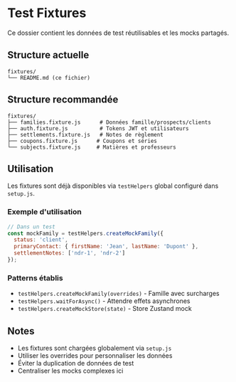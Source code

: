# Test Fixtures

Ce dossier contient les données de test réutilisables et les mocks partagés.

## Structure actuelle
```
fixtures/
└── README.md (ce fichier)
```

## Structure recommandée
```
fixtures/
├── families.fixture.js      # Données famille/prospects/clients
├── auth.fixture.js          # Tokens JWT et utilisateurs
├── settlements.fixture.js   # Notes de règlement
├── coupons.fixture.js      # Coupons et séries
└── subjects.fixture.js     # Matières et professeurs
```

## Utilisation
Les fixtures sont déjà disponibles via `testHelpers` global configuré dans `setup.js`.

### Exemple d'utilisation
```javascript
// Dans un test
const mockFamily = testHelpers.createMockFamily({
  status: 'client',
  primaryContact: { firstName: 'Jean', lastName: 'Dupont' },
  settlementNotes: ['ndr-1', 'ndr-2']
});
```

### Patterns établis
- `testHelpers.createMockFamily(overrides)` - Famille avec surcharges
- `testHelpers.waitForAsync()` - Attendre effets asynchrones  
- `testHelpers.createMockStore(state)` - Store Zustand mock

## Notes
- Les fixtures sont chargées globalement via `setup.js`
- Utiliser les overrides pour personnaliser les données
- Éviter la duplication de données de test
- Centraliser les mocks complexes ici